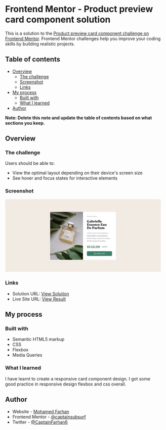 # Frontend Mentor - Product preview card component solution

This is a solution to the [Product preview card component challenge on Frontend Mentor](https://www.frontendmentor.io/challenges/product-preview-card-component-GO7UmttRfa). Frontend Mentor challenges help you improve your coding skills by building realistic projects. 

## Table of contents

- [Overview](#overview)
  - [The challenge](#the-challenge)
  - [Screenshot](#screenshot)
  - [Links](#links)
- [My process](#my-process)
  - [Built with](#built-with)
  - [What I learned](#what-i-learned)
- [Author](#author)

**Note: Delete this note and update the table of contents based on what sections you keep.**

## Overview

### The challenge

Users should be able to:

- View the optimal layout depending on their device's screen size
- See hover and focus states for interactive elements

### Screenshot

![Final Result](./images/screenshot.jpg)

### Links

- Solution URL: [View Solution](https://github.com/Captain-Subsurf/frontend-mentor-projects/tree/main/Product%20Preview%20Card%20Component)
- Live Site URL: [View Result](https://product-preview-card-subsurf.netlify.app/)

## My process

### Built with

- Semantic HTML5 markup
- CSS
- Flexbox
- Media Queries

### What I learned

I have learnt to create a responsive card component design. I got some good practice in responsive design flexbox and css overall.

## Author

- Website - [Mohamed Farhan](https://subsurf.netlify.app)
- Frontend Mentor - [@captainsubsurf](https://www.frontendmentor.io/profile/yourusername)
- Twitter - [@CaptainFarhan6](https://www.twitter.com/CaptainFarhan6)

